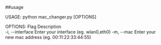 ##usage

  USAGE: python mac_changer.py [OPTIONS]
  
  OPTIONS:
  Flag                Description                                
  -i,  --interface    Enter your interface (eg. wlan0,eth0)
  -m,  --mac          Enter your new mac address (eg. 00:11:22:33:44:55)
